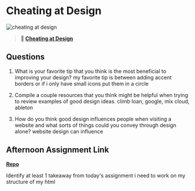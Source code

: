 # Cheating at Design

![cheating at design](https://bcw.blob.core.windows.net/public/img/courses/5247609446691139)

> **📖 [Cheating at Design](https://codeworksacademy.com/fs-student-guide/resources/wk1/04-Cheating-at-Design)**

## Questions

1. What is your favorite tip that you think is the most beneficial to improving your design?
my favorite tip is between adding accent borders or if i only have small icons put them in a circle 

2. Compile a couple resources that you think might be helpful when trying to review examples of good design ideas.
climb loan, google, mix cloud, ableton

3. How do you think good design influences people when visiting a website and what sorts of things could you convey through design alone?
website design can influence 

## Afternoon Assignment Link

**[Repo](https://github.com/calvinthurst/clone-site)**

Identify at least 1 takeaway from today's assignment
i need to work on my structure of my html